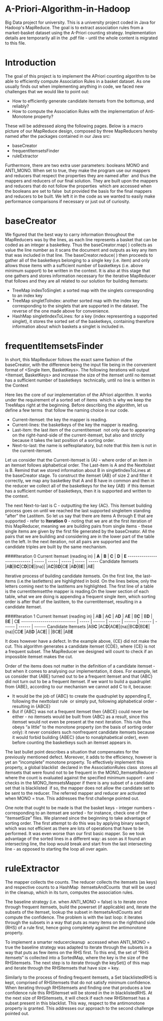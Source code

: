 # A-Priori-Algorithm-in-Hadoop
Big Data project for university. This is a university project coded in Java for Hadoop's MapReduce. The goal
is to extract association rules from a market-basket dataset using the A-Priori counting strategy. Implementation details are temporarily
all in the .pdf file - until the whole content is migrated to this file.

# Introduction
The goal of this project is to implement the A­Priori counting algorithm to be able to efficiently compute Association Rules in a basket dataset. As one usually finds out when implementing anything in code, we faced new challenges that we would like to point out:
- How to efficiently generate candidate itemsets from the bottom­up, and reliably?
- How to compute the Association Rules with the implementation of Anti­Monotone property?

These will be addressed along the following pages. Below is a macro picture of our MapReduce design, 
composed by three Map­Reducers hereby named after the packages contained in our Java src:
- baseCreator
- frequentItemsetsFinder
- ruleExtractor

Furthermore, there are two extra user parameters: booleans MONO and ANTI_MONO. When set to true, they make the program use our mappers and reducers that respect the properties they are named after ­ and thus the mappers and reducers of our final solution. They are built upon the mappers and reducers that do not follow the properties ­ which are accessed when the booleans are set to false ­ but provided the basis for the final mappers and reducers to be built. We left it in the code as we wanted to easily make performance comparisons if necessary or just out of curiosity.

# baseCreator
We figured that the best way to carry information throughout the MapReducers was by the lines, as each line represents a basket that can be coded as an integer a basketkey. Thus the baseCreator.map( ) collects as value the line number as it scans the document and outputs as key any item that was included in that line. The baseCreator.reduce( ) then proceeds to gather
all of the basketkeys belonging to a single key (i.e. item) and only allows those items with a
sufficient number of basketkeys (i.e. above minimum support) to be written in the context.
It is also at this stage that one gathers and stores information necessary for the iterative MapReducer
that follows and they are all related to our solution for building itemsets:
- TreeMap indexToSinglet: a sorted map with the singlets corresponding to an index key
- TreeMap singletToIndex: another sorted map with the index key corresponding to the singlets that are supported in the dataset. The reverse of the one made above for convenience.
- HashMap singletIndexToLines: for a key (index representing a supported singlet), it stores the sorted set of the basketkeys,
containing therefore information about which baskets a singlet is included in.

# frequentItemsetsFinder
In short, this Map­Reducer follows the exact same fashion of the baseCreator, with the
difference being the input file being in the convenient format of <Single Item, Basket­Keys>.
The following iterations will output <Itemset, Basket­Keys> and increase the size of the
itemset until no itemset has a sufficient number of basket­keys ­ technically, until no line is
written in the Context

Here lies the core of our implementation of the A­Priori algorithm. It works under the
requirement of a sorted set of items ­ which is why we keep the TreeMaps right at the
beginning. Before describing the algorithm, let us define a few terms ­ that follow the naming
choice in our code.
- Current-itemset: the key the mapper is reading.
- Current-lines: the basket­keys of the key the mapper is reading.
- Last-item: the last item of the current­itemset ­ not only due to appearing on the
right-hand-side of the current-itemset, but also and strictly because it takes the last
position of a sorting order.
- Next-to-last: the name is self­explanatory, but note that this item is not in the
current-itemset.

Let us consider that the Current-itemset is {A} - where order of an item in an itemset follows alphabetical order. The Last-item is A and the Next­to­last is B. Remind that we stored information about B in singletIndexToLines at the baseCreator stage.
To construct the itemset {AB} of size 2 and filter it correctly, we map any basket­key that A
and B have in common and then in the reducer we collect all of the basket­keys for the key
{AB} ­ if this itemset has a sufficient number of basket­keys, then it is supported and written
to the context.

The next Next-to-last is C - outputting the key {AC}. This itemset building process goes on until we reached the last supported single­item standing “after” the Last­item. So let us say that there are items A through E that are supported - refer to **Iteration 0** - noting that we are at the first iteration of this Map­Reducer, meaning we are building pairs from single items - these single items are given by the first file generated by the baseCreator. All the pairs that we are building and considering are in the lower part of the table on the left. In the next iteration, not all pairs are supported and the candidate triples are built by the same mechanism.

####Iteration 0
Current Itemset (reading in) | **A** | **B** | **C** | **D** | **E**
---------------------------- | ----- | ----- | ----- | ----- | -----
Candidate Itemsets           |A**B**|B**C**|C**D**|D**E**|(na)|
                             |A**C**|B**D**|C**E**
                             |A**D**|B**E**|
                             |A**E**|

Iterative process of building candidate itemsets. On the first line, the last­items (i.e.the lastletters) are highlighted in bold. On the lines below, only the letters coming next to the last­items are highlighted. The first line of a table is the current­itemsetthe mapper is reading.On the lower section of each table, what we are doing is appending a frequent single item, which sorting order is after that of the last­item, to the current­itemset, resulting in a candidate itemset.

####Iteration 1
Current Itemset (reading in) | A**B** | A**C** | A**D** | A**E** | B**C** | B**D** | B**E** | C**E**
---------------------------- | -----  | ------ | ------ | ------ | ------ | ------ | ------ | ------
Candidate Itemsets           |AB**C** |AC**D**|AD**E**|(na)|BC**D**|BD**E**|(na)|CD**E**
                             |AB**D** |AC**E**|       |    |BC**E**|
                             |AB**E**

It does however have a defect. In the example above, {CE} did not make the cut. This algorithm generates a candidate itemset {CDE}, where {CE} is not a frequent subset. The Map­Reducer we designed will count to check if an impossible itemset makes the cut.

Order of the items does not matter in the definition of a candidate itemset ­ but when it comes to analysing our implementation, it does. For example, let us consider that {ABE} turned out to be a frequent itemset and that {ABC} did not turn out to be a frequent itemset. If we want to build a quadruplet from {ABE}, according to our mechanism we cannot add C to it, because:
- It would be the job of {ABC} to create the quadruplet by appending E, following the next­to­last rule ­ or simply put, following alphabetical order ­ resulting in {ABCE}
- But if {ABC} was not a frequent itemset then {ABCE} could never be either - no itemsets would be built from {ABC} as a result, since this itemset would not even be present at the next iteration. This rule thus obeys “a little” to the monotone property (on the basis of sorting order only): it never considers such non­frequent candidate itemsets because it would forbid building {ABEC} (due to non­alphabetical order), even before counting the basket­keys such an itemset appears in.

The last bullet point describes a situation that compensates for the previously mentioned defect. Moreover, it adds to the efficiency, however is yet an “incomplete” monotone property. To effectively implement this property, a global blacklist ­ declared in the AssociationRules class ­ stores all itemsets that were found not to be frequent in the MONO_ItemsetsReducer ­ where the count is evaluated against the specified minimum support - and checks in the MONO_ItemsetsMapper if there is any subset of a candidate set that is blacklisted ­ if so, the mapper does not allow the candidate set to be sent to the reducer. The referred mapper and reducer are activated when MONO = true. This addresses the first challenge pointed out.

One note that ought to be made is that the basket keys - integer numbers - corresponding to an itemset are sorted - for instance, check one of the “itemsetSize” files. We planned since the beginning to take advantage of sorting order. The first attempt to do this was by applying binary search, which was not efficient as there are lots of operations that have to be performed. It was even worse than our first basic mapper. So we took advantage of the sorted lines in a different way: as soon as it found an intersecting line, the loop would break and start from the last intersecting line - as opposed to starting the loop all over again.


# ruleExtractor
The mapper collects the counts. The reducer collects the itemsets (as keys) and respective counts to a HashMap ­ itemsetsAndCounts ­ that will be used in the cleanup, which in its turn, computes the association rules.

The baseline strategy (i.e. when ANTI_MONO = false) is to iterate once through frequent itemsets, build the powerset (if applicable) and, iterate the subsets of the itemset, lookup the subset in itemsetsAndCounts and compute the confidence. The problem is with the last loop: it iterates through the subsets in a way that puts as many items on the right­hand side (RHS) of a rule first, hence going completely against the anti­monotone property.

To implement a smarter reducer­cleanup ­ accessed when ANTI_MONO = true ­ the baseline strategy was adapted to iterate through the subsets in a way that puts as few items on the RHS first. To this end, the set of “RHS itemsets“ is collected into a SortedMap, where the key is the size of the RHS­itemsets. The next step is to iterate through the keySet() of this map and iterate through the RHS­itemsets that have size = key.

Similarly to the process of finding frequent itemsets, a Set blacklistedRHS is kept, comprised of RHS­itemsets that do not satisfy minimum confidence. When iterating through RHS­itemsets and finding one that produces a low confidence rule this RHS­itemset will be stored in the in blacklistedRHS. At the next size of RHS­itemsets, it will check if each new RHS­itemset has a subset present in this blacklist. This way, respect to the anti­monotone property is granted. This addresses our approach to the second challenge pointed out.
 
